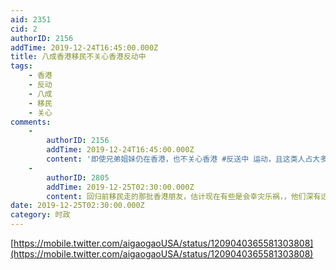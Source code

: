 ```yaml
---
aid: 2351
cid: 2
authorID: 2156
addTime: 2019-12-24T16:45:00.000Z
title: 八成香港移民不关心香港反动中
tags:
    - 香港
    - 反动
    - 八成
    - 移民
    - 关心
comments:
    -
        authorID: 2156
        addTime: 2019-12-24T16:45:00.000Z
        content: '即使兄弟姐妹仍在香港，也不关心香港 #反送中 运动，且这类人占大多数，起码80%'
    -
        authorID: 2805
        addTime: 2019-12-25T02:30:00.000Z
        content: 回归前移民走的那批香港朋友，估计现在有些是会幸灾乐祸，，他们深有远见啥啥…
date: 2019-12-25T02:30:00.000Z
category: 时政
---
```


[https://mobile.twitter.com/aigaogaoUSA/status/1209040365581303808](https://mobile.twitter.com/aigaogaoUSA/status/1209040365581303808)
